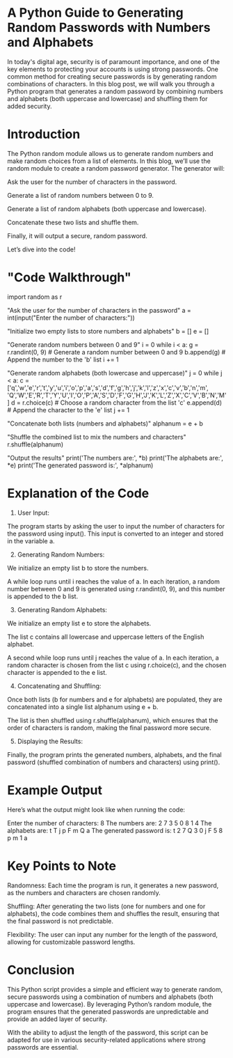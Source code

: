 # A Python Guide to Generating Random Passwords with Numbers and Alphabets

In today's digital age, security is of paramount importance, and one of the key elements to protecting your accounts is using strong passwords. One common method for creating secure passwords is by generating random combinations of characters. In this blog post, we will walk you through a Python program that generates a random password by combining numbers and alphabets (both uppercase and lowercase) and shuffling them for added security.

# Introduction

The Python random module allows us to generate random numbers and make random choices from a list of elements. In this blog, we’ll use the random module to create a random password generator. The generator will:

Ask the user for the number of characters in the password.

Generate a list of random numbers between 0 to 9.

Generate a list of random alphabets (both uppercase and lowercase).

Concatenate these two lists and shuffle them.

Finally, it will output a secure, random password.

Let’s dive into the code!

# "Code Walkthrough"

import random as r

"Ask the user for the number of characters in the password"
a = int(input("Enter the number of characters:"))

"Initialize two empty lists to store numbers and alphabets"
b = []
e = []

"Generate random numbers between 0 and 9"
i = 0
while i < a:
    g = r.randint(0, 9)  # Generate a random number between 0 and 9
    b.append(g)  # Append the number to the 'b' list
    i += 1

"Generate random alphabets (both lowercase and uppercase)"
j = 0
while j < a:
    c = ['q','w','e','r','t','y','u','i','o','p','a','s','d','f','g','h','j','k','l','z','x','c','v','b','n','m',
         'Q','W','E','R','T','Y','U','I','O','P','A','S','D','F','G','H','J','K','L','Z','X','C','V','B','N','M']
    d = r.choice(c)  # Choose a random character from the list 'c'
    e.append(d)  # Append the character to the 'e' list
    j += 1

"Concatenate both lists (numbers and alphabets)"
alphanum = e + b

"Shuffle the combined list to mix the numbers and characters"
r.shuffle(alphanum)

"Output the results"
print('The numbers are:', *b)
print('The alphabets are:', *e)
print('The generated password is:', *alphanum)

# Explanation of the Code

1. User Input:

The program starts by asking the user to input the number of characters for the password using input(). This input is converted to an integer and stored in the variable a.

2. Generating Random Numbers:

We initialize an empty list b to store the numbers.

A while loop runs until i reaches the value of a. In each iteration, a random number between 0 and 9 is generated using r.randint(0, 9), and this number is appended to the b list.

3. Generating Random Alphabets:

We initialize an empty list e to store the alphabets.

The list c contains all lowercase and uppercase letters of the English alphabet.

A second while loop runs until j reaches the value of a. In each iteration, a random character is chosen from the list c using r.choice(c), and the chosen character is appended to the e list.

4. Concatenating and Shuffling:

Once both lists (b for numbers and e for alphabets) are populated, they are concatenated into a single list alphanum using e + b.

The list is then shuffled using r.shuffle(alphanum), which ensures that the order of characters is random, making the final password more secure.

5. Displaying the Results:

Finally, the program prints the generated numbers, alphabets, and the final password (shuffled combination of numbers and characters) using print().

# Example Output

Here’s what the output might look like when running the code:

Enter the number of characters: 8
The numbers are: 2 7 3 5 0 8 1 4
The alphabets are: t T j p F m Q a
The generated password is: t 2 7 Q 3 0 j F 5 8 p m 1 a

# Key Points to Note

Randomness: Each time the program is run, it generates a new password, as the numbers and characters are chosen randomly.

Shuffling: After generating the two lists (one for numbers and one for alphabets), the code combines them and shuffles the result, ensuring that the final password is not predictable.

Flexibility: The user can input any number for the length of the password, allowing for customizable password lengths.


# Conclusion

This Python script provides a simple and efficient way to generate random, secure passwords using a combination of numbers and alphabets (both uppercase and lowercase). By leveraging Python’s random module, the program ensures that the generated passwords are unpredictable and provide an added layer of security.

With the ability to adjust the length of the password, this script can be adapted for use in various security-related applications where strong passwords are essential.
